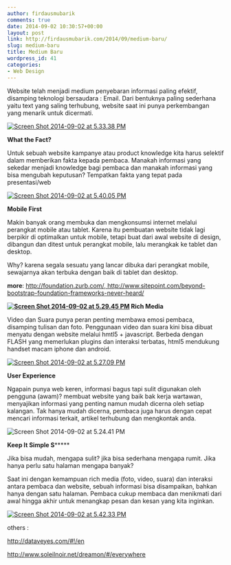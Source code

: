 ```yaml
---
author: firdausmubarik
comments: true
date: 2014-09-02 10:30:57+00:00
layout: post
link: http://firdausmubarik.com/2014/09/medium-baru/
slug: medium-baru
title: Medium Baru
wordpress_id: 41
categories:
- Web Design
---
```


Website telah menjadi medium penyebaran informasi paling efektif, disamping teknologi bersaudara : Email. Dari bentuknya paling sederhana yaitu text yang saling terhubung, website saat ini punya perkembangan yang menarik untuk dicermati.

[![Screen Shot 2014-09-02 at 5.33.38 PM](http://firdausmubarik.com/wp-content/uploads/2014/09/Screen-Shot-2014-09-02-at-5.33.38-PM-1024x565.png)](http://editions.ayr.com/)

**What the Fact?**

Untuk sebuah website kampanye atau product knowledge kita harus selektif dalam memberikan fakta kepada pembaca. Manakah informasi yang sekedar menjadi knowledge bagi pembaca dan manakah informasi yang bisa mengubah keputusan? Tempatkan fakta yang tepat pada presentasi/web

[![Screen Shot 2014-09-02 at 5.40.05 PM](http://firdausmubarik.com/wp-content/uploads/2014/09/Screen-Shot-2014-09-02-at-5.40.05-PM-1024x668.png)](http://www.greyenterprisesholdings.com/)

**Mobile First**

Makin banyak orang membuka dan mengkonsumsi internet melalui perangkat mobile atau tablet. Karena itu pembuatan website tidak lagi berpikir di optimalkan untuk mobile, tetapi buat dari awal website di design, dibangun dan ditest untuk perangkat mobile, lalu merangkak ke tablet dan desktop.

Why? karena segala sesuatu yang lancar dibuka dari perangkat mobile, sewajarnya akan terbuka dengan baik di tablet dan desktop.

**more**: http://foundation.zurb.com/, http://www.sitepoint.com/beyond-bootstrap-foundation-frameworks-never-heard/



**[![Screen Shot 2014-09-02 at 5.29.45 PM](http://firdausmubarik.com/wp-content/uploads/2014/09/Screen-Shot-2014-09-02-at-5.29.45-PM-1024x583.png)](http://tokyomildfoundation.com/) Rich Media**

Video dan Suara punya peran penting membawa emosi pembaca, disamping tulisan dan foto. Penggunaan video dan suara kini bisa dibuat menyatu dengan website melalui hmtl5 + javascript. Berbeda dengan FLASH yang memerlukan plugins dan interaksi terbatas, html5 mendukung handset macam iphone dan android.

[![Screen Shot 2014-09-02 at 5.27.09 PM](http://firdausmubarik.com/wp-content/uploads/2014/09/Screen-Shot-2014-09-02-at-5.27.09-PM-1024x723.png)](http://www.kalexiko.com/)

**User Experience**

Ngapain punya web keren, informasi bagus tapi sulit digunakan oleh pengguna (awam)? membuat website yang baik bak kerja wartawan, menyajikan informasi yang penting namun mudah dicerna oleh setiap kalangan. Tak hanya mudah dicerna, pembaca juga harus dengan cepat mencari informasi terkait, artikel terhubung dan mengkontak anda.

![Screen Shot 2014-09-02 at 5.24.41 PM](http://firdausmubarik.com/wp-content/uploads/2014/09/Screen-Shot-2014-09-02-at-5.24.41-PM-300x292.png)

**Keep It Simple S*******

Jika bisa mudah, mengapa sulit? jika bisa sederhana mengapa rumit. Jika hanya perlu satu halaman mengapa banyak?

Saat ini dengan kemampuan rich media (foto, video, suara) dan interaksi antara pembaca dan website, sebuah informasi bisa disampaikan, bahkan hanya dengan satu halaman. Pembaca cukup membaca dan menikmati dari awal hingga akhir untuk menangkap pesan dan kesan yang kita inginkan.

[![Screen Shot 2014-09-02 at 5.42.33 PM](http://firdausmubarik.com/wp-content/uploads/2014/09/Screen-Shot-2014-09-02-at-5.42.33-PM-1024x640.png)](https://www.myvessyl.com/)

others :

http://dataveyes.com/#!/en

http://www.soleilnoir.net/dreamon/#/everywhere
